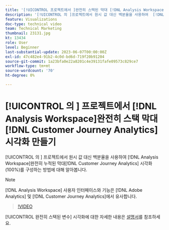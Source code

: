 ```yaml
---
title: '[!UICONTROL 프로젝트에서 ]완전히 스택된 막대 [!DNL Analysis Workspace]  시각화 만들기'
description: '[!UICONTROL 의 ]프로젝트에서 원시 값 대신 백분율을 사용하여  [!DNL Analysis Workspace] 완전히 누적된 막대 [!DNL Customer Journey Analytics] 시각화를 구성하는 방법에 대해 알아봅니다.'
feature: Visualizations
doc-type: technical video
team: Technical Marketing
thumbnail: 23131.jpg
kt: 13434
role: User
level: Beginner
last-substantial-update: 2023-06-07T00:00:00Z
exl-id: 47c482e4-91b2-4c0d-bd6d-719f20b91204
source-git-commit: 1a23bfa0e22a8201c4e39131fafe09573c829ce7
workflow-type: tm+mt
source-wordcount: '70'
ht-degree: 0%

---
```


# [!UICONTROL 의 ] 프로젝트에서 [!DNL Analysis Workspace]완전히 스택 막대[!DNL Customer Journey Analytics] 시각화 만들기

[!UICONTROL 의 ] 프로젝트에서 원시 값 대신 백분율을 사용하여 [!DNL Analysis Workspace]완전히 누적된 막대[!DNL Customer Journey Analytics] 시각화(100%)를 구성하는 방법에 대해 알아봅니다.

>[!NOTE]
>
>[!DNL Analysis Workspace] 사용자 인터페이스와 기능은 [!DNL Adobe Analytics] 및 [!DNL Customer Journey Analytics]에서 유사합니다.

>[!VIDEO](https://video.tv.adobe.com/v/23131/?quality=12&learn=on)

[!UICONTROL 완전히 스택된 변수] 시각화에 대한 자세한 내용은 [설명서](https://experienceleague.adobe.com/docs/analytics-platform/using/cja-workspace/visualizations/bar.html)를 참조하세요.
